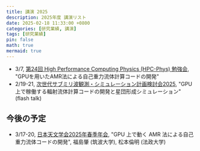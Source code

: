 ```yaml
---
title: 講演 2025
description: 2025年度 講演リスト 
date: 2025-02-18 11:33:00 +0800
categories: [研究業績, 講演]
tags: [研究業績]
pin: false
math: true
mermaid: true
---
```


- 3/7, [第24回 High Performance Computing Physics (HPC-Phys) 勉強会](https://hpc-phys.kek.jp/workshop/workshop250307.html), "GPUを用いたAMR法による自己重力流体計算コードの開発"
- 2/19-21, [次世代サブミリ波観測・シミュレーション計画検討会2025](https://sites.google.com/g.ecc.u-tokyo.ac.jp/resarchcamp2025/%E3%83%9B%E3%83%BC%E3%83%A0), "GPU上で稼働する輻射流体計算コードの開発と星団形成シミュレーション" (flash talk)

## 今後の予定
- 3/17-20, [日本天文学会2025年春季年会](https://www.asj.or.jp/nenkai/archive/2025a/), "GPU 上で動く AMR 法による自己重力流体コードの開発", 福島肇 (筑波大学), 松本倫明 (法政大学)

